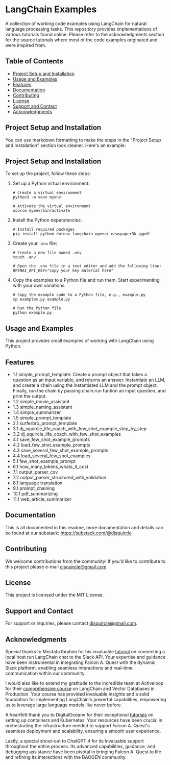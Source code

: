 # LangChain Examples

A collection of working code examples using LangChain for natural language processing tasks. This repository provides implementations of various tutorials found online. Please refer to the acknowledgments section for the source tutorials where most of the code examples originated and were inspired from.

## Table of Contents

- [Project Setup and Installation](#project-setup-and-installation)
- [Usage and Examples](#usage-and-examples)
- [Features](#features)
- [Documentation](#documentation)
- [Contributing](#contributing)
- [License](#license)
- [Support and Contact](#support-and-contact)
- [Acknowledgments](#acknowledgments)

## Project Setup and Installation

You can use markdown formatting to make the steps in the "Project Setup and Installation" section look cleaner. Here's an example:

## Project Setup and Installation

To set up the project, follow these steps:

1. Set up a Python virtual environment:

   ```shell
   # Create a virtual environment
   python3 -m venv myenv
   
   # Activate the virtual environment
   source myenv/bin/activate
   ```

2. Install the Python dependencies:

   ```shell
   # Install required packages
   pip install python-dotenv langchain openai newspaper3k pypdf
   ```

3. Create your `.env` file:

   ```shell
   # Create a new file named .env
   touch .env
   
   # Open the .env file in a text editor and add the following line:
   OPENAI_API_KEY="copy your key material here"
   ```

4. Copy the examples to a Python file and run them. Start experimenting with your own variations.

   ```shell
   # Copy the example code to a Python file, e.g., example.py
   cp examples.py example.py
   
   # Run the Python file
   python example.py
   ```


## Usage and Examples

This project provides small examples of working with LangChain using Python.

## Features

- 1.1 simple_prompt_template: Create a prompt object that takes a question as an input variable, and returns an answer. Instantiate an LLM, and create a chain using the instantiated LLM and the prompt object. Finally, run the chain by passing chain.run funtion an input question, and print the output. 
- 1.2 simple_movie_assistant
- 1.3 simple_naming_assistant
- 1.4 simple_summarizer
- 1.5 simple_prompt_template
- 2.1 surferbro_prompt_template
- 3.1 dj_squircle_life_coach_with_few_shot_example_step_by_step
- 3.2 dj_squircle_life_coach_with_few_shot_examples
- 4.1 save_few_shot_example_prompts
- 4.2 load_few_shot_example_prompts
- 4.3 save_several_few_shot_example_prompts
- 4.4 load_several_few_shot_examples
- 5.1 few_shot_example_prompt
- 6.1 how_many_tokens_whats_it_cost
- 7.1 output_parser_csv
- 7.2 output_parser_structured_with_validation
- 8.1 language translation
- 9.1 prompt_chaining
- 10.1 pdf_summarizing
- 11.1 web_article_summarizer

## Documentation

This is all documented in this readme, more documentation and details can be found at our substack: https://substack.com/@djsquircle

## Contributing

We welcome contributions from the community! If you'd like to contribute to this project please e-mail djsquircle@gmail.com

## License

This project is licensed under the MIT License.


## Support and Contact

For support or inquiries, please contact djsquircle@gmail.com.


## Acknowledgments

Special thanks to Mostafa Ibrahim for his invaluable [tutorial](https://pub.towardsai.net/how-to-create-your-own-llm-powered-slackbot-with-langchain-on-your-own-private-data-f435c422696) on connecting a local host run LangChain chat to the Slack API. Your expertise and guidance have been instrumental in integrating Falcon A. Quest with the dynamic Slack platform, enabling seamless interactions and real-time communication within our community.

I would also like to extend my gratitude to the incredible team at Activeloop for their [comprehensive course](https://learn.activeloop.ai/courses/langchain) on LangChain and Vector Databases in Production. Your course has provided invaluable insights and a solid foundation for implementing LangChain's powerful capabilities, empowering us to leverage large language models like never before.

A heartfelt thank you to DigitalOceanv for their exceptional [tutorials](https://docs.digitalocean.com/tutorials/enable-push-to-deploy/) on setting up containers and Kubernetes. Your resources have been crucial in orchestrating the infrastructure needed to support Falcon A. Quest's seamless deployment and scalability, ensuring a smooth user experience.

Lastly, a special shout-out to ChatGPT 4 for its invaluable support throughout the entire process. Its advanced capabilities, guidance, and debugging assistance have been pivotal in bringing Falcon A. Quest to life and refining its interactions with the DAOGEN community.